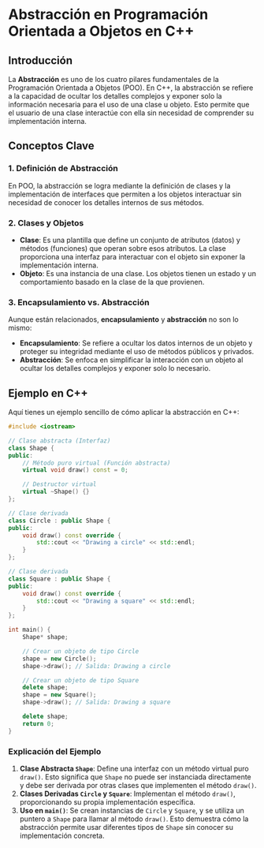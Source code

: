 # **Abstracción en Programación Orientada a Objetos en C++**

## **Introducción**

La **Abstracción** es uno de los cuatro pilares fundamentales de la Programación Orientada a Objetos (POO). En C++, la abstracción se refiere a la capacidad de ocultar los detalles complejos y exponer solo la información necesaria para el uso de una clase u objeto. Esto permite que el usuario de una clase interactúe con ella sin necesidad de comprender su implementación interna.

## **Conceptos Clave**

### **1. Definición de Abstracción**

En POO, la abstracción se logra mediante la definición de clases y la implementación de interfaces que permiten a los objetos interactuar sin necesidad de conocer los detalles internos de sus métodos. 

### **2. Clases y Objetos**

- **Clase**: Es una plantilla que define un conjunto de atributos (datos) y métodos (funciones) que operan sobre esos atributos. La clase proporciona una interfaz para interactuar con el objeto sin exponer la implementación interna.
- **Objeto**: Es una instancia de una clase. Los objetos tienen un estado y un comportamiento basado en la clase de la que provienen.

### **3. Encapsulamiento vs. Abstracción**

Aunque están relacionados, **encapsulamiento** y **abstracción** no son lo mismo:
- **Encapsulamiento**: Se refiere a ocultar los datos internos de un objeto y proteger su integridad mediante el uso de métodos públicos y privados.
- **Abstracción**: Se enfoca en simplificar la interacción con un objeto al ocultar los detalles complejos y exponer solo lo necesario.

## **Ejemplo en C++**

Aquí tienes un ejemplo sencillo de cómo aplicar la abstracción en C++:

```cpp
#include <iostream>

// Clase abstracta (Interfaz)
class Shape {
public:
    // Método puro virtual (Función abstracta)
    virtual void draw() const = 0;

    // Destructor virtual
    virtual ~Shape() {}
};

// Clase derivada
class Circle : public Shape {
public:
    void draw() const override {
        std::cout << "Drawing a circle" << std::endl;
    }
};

// Clase derivada
class Square : public Shape {
public:
    void draw() const override {
        std::cout << "Drawing a square" << std::endl;
    }
};

int main() {
    Shape* shape;

    // Crear un objeto de tipo Circle
    shape = new Circle();
    shape->draw(); // Salida: Drawing a circle

    // Crear un objeto de tipo Square
    delete shape;
    shape = new Square();
    shape->draw(); // Salida: Drawing a square

    delete shape;
    return 0;
}
```

### **Explicación del Ejemplo**

1. **Clase Abstracta `Shape`**: Define una interfaz con un método virtual puro `draw()`. Esto significa que `Shape` no puede ser instanciada directamente y debe ser derivada por otras clases que implementen el método `draw()`.
2. **Clases Derivadas `Circle` y `Square`**: Implementan el método `draw()`, proporcionando su propia implementación específica.
3. **Uso en `main()`**: Se crean instancias de `Circle` y `Square`, y se utiliza un puntero a `Shape` para llamar al método `draw()`. Esto demuestra cómo la abstracción permite usar diferentes tipos de `Shape` sin conocer su implementación concreta.
